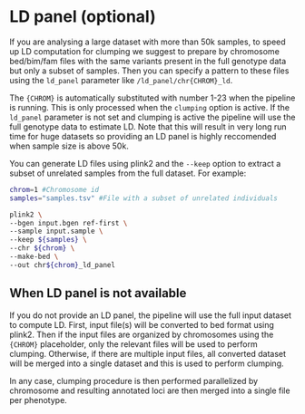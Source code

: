 # LD panel (optional)

If you are analysing a large dataset with more than 50k samples, to speed up LD computation for clumping we suggest to prepare by chromosome bed/bim/fam files with the same variants present in the full genotype data but only a subset of samples. Then you can specify a pattern to these files using the `ld_panel` parameter like `/ld_panel/chr{CHROM}_ld`.

The `{CHROM}` is automatically substituted with number 1-23 when the pipeline is running. This is only processed when the `clumping` option is active. If the `ld_panel` parameter is not set and clumping is active the pipeline will use the full genotype data to estimate LD. Note that this will result in very long run time for huge datasets so providing an LD panel is highly reccomended when sample size is above 50k.

You can generate LD files using plink2 and the `--keep` option to extract a subset of unrelated samples from the full dataset. For example:

```bash
chrom=1 #Chromosome id
samples="samples.tsv" #File with a subset of unrelated individuals

plink2 \
--bgen input.bgen ref-first \
--sample input.sample \
--keep ${samples} \
--chr ${chrom} \
--make-bed \
--out chr${chrom}_ld_panel
```

## When LD panel is not available

If you do not provide an LD panel, the pipeline will use the full input dataset to compute LD. First, input file(s) will be converted to bed format using plink2. Then if the input files are organized by chromosomes using the `{CHROM}` placeholder, only the relevant files will be used to perform clumping. Otherwise, if there are multiple input files, all converted dataset will be merged into a single dataset and this is used to perform clumping.

In any case, clumping procedure is then performed parallelized by chromosome and resulting annotated loci are then merged into a single file per phenotype.
